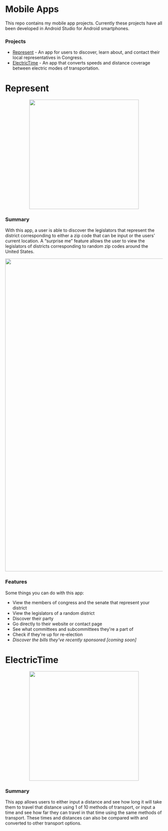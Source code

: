 # Mobile Apps

This repo contains my mobile app projects. Currently these projects have all been developed in Android Studio for Android smartphones.

### Projects

* [Represent](#represent) - An app for users to discover, learn about, and contact their local representatives in Congress.
* [ElectricTime](#electrictime) - An app that converts speeds and distance coverage between electric modes of transportation.

# Represent
<p align="center">
  <img src = "https://i.imgur.com/AzuUpAO.png" width=350>
</p>


### Summary

With this app, a user is able to discover the legislators that represent the district corresponding to either a zip code that can be input or the users' current location. A “surprise me” feature allows the user to view the legislators of districts corresponding to random zip codes around the United States.

<p align="center">
  <img src = "https://i.imgur.com/NoPjGL1.png" width=1000>
</p>

### Features

Some things you can do with this app:

* View the members of congress and the senate that represent your district
* View the legislators of a random district
* Discover their party
* Go directly to their website or contact page
* See what committees and subcommittees they're a part of
* Check if they're up for re-election
* _Discover the bills they've recently sponsored [coming soon]_

# ElectricTime
<p align="center">
  <img src = "https://i.imgur.com/6QzCdjm.jpg" width=350>
</p>

### Summary

This app allows users to either input a distance and see how long it will take them to travel that distance using 1 of 10 methods of transport, or input a time and see how far they can travel in that time using the same methods of transport. These times and distances can also be compared with and converted to other transport options.
